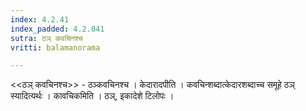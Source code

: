 ```yaml
---
index: 4.2.41
index_padded: 4.2.041
sutra: ठञ् कवचिनश्च
vritti: balamanorama

---
```

<<ठञ् कवचिनश्च>> - ठञ्कवचिनश्च । केदारादपीति । कवचिन्शब्दात्केदारशब्दाच्च समूहे ठञ् स्यादित्यर्थः । कावचिकमिति । ठञ्, इकादेशे टिलोपः । 